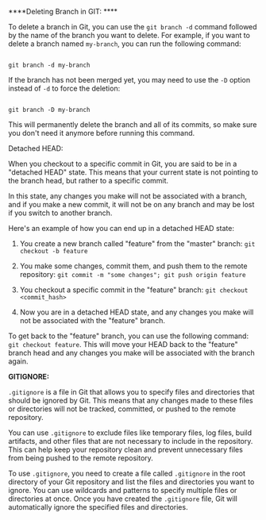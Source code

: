 ****Deleting Branch in GIT: ****

  

To delete a branch in Git, you can use the `git branch -d` command followed by the name of the branch you want to delete. For example, if you want to delete a branch named `my-branch`, you can run the following command: 

  

``` 

git branch -d my-branch 

``` 

  

If the branch has not been merged yet, you may need to use the `-D` option instead of `-d` to force the deletion: 

  

``` 

git branch -D my-branch 

``` 

  

This will permanently delete the branch and all of its commits, so make sure you don't need it anymore before running this command. 

  

Detached HEAD: 

  

When you checkout to a specific commit in Git, you are said to be in a "detached HEAD" state. This means that your current state is not pointing to the branch head, but rather to a specific commit.  

  

In this state, any changes you make will not be associated with a branch, and if you make a new commit, it will not be on any branch and may be lost if you switch to another branch.  

  

Here's an example of how you can end up in a detached HEAD state: 

  

1. You create a new branch called "feature" from the "master" branch: `git checkout -b feature` 

2. You make some changes, commit them, and push them to the remote repository: `git commit -m "some changes"; git push origin feature` 

3. You checkout a specific commit in the "feature" branch: `git checkout <commit_hash>` 

4. Now you are in a detached HEAD state, and any changes you make will not be associated with the "feature" branch. 

  

To get back to the "feature" branch, you can use the following command: `git checkout feature`. This will move your HEAD back to the "feature" branch head and any changes you make will be associated with the branch again. 



**GITIGNORE:**

`.gitignore` is a file in Git that allows you to specify files and directories that should be ignored by Git. This means that any changes made to these files or directories will not be tracked, committed, or pushed to the remote repository. 

You can use `.gitignore` to exclude files like temporary files, log files, build artifacts, and other files that are not necessary to include in the repository. This can help keep your repository clean and prevent unnecessary files from being pushed to the remote repository. 

To use `.gitignore`, you need to create a file called `.gitignore` in the root directory of your Git repository and list the files and directories you want to ignore. You can use wildcards and patterns to specify multiple files or directories at once. Once you have created the `.gitignore` file, Git will automatically ignore the specified files and directories.


